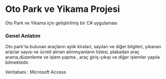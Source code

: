 # Oto Park ve Yikama Projesi
Oto Park ve Yıkama için geliştirilmiş bir C# uygulaması

### Genel Anlatım
Oto park'ta bulunan araçların aylık kiralari, sayıları ve diğer bilgileri, yıkanan araclar sayısı ve ücreti alınan alınmıyanların listesi, plakadan araç arama,düzenleme ve işlem yapma , araç giriş-çıkışı ve diğer işlemler yapıla bilmektedir.


Veritabanı : Microsoft Access
